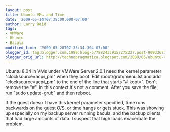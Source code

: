 ```yaml
---
layout: post
title: Ubuntu VMs and Time
date: '2009-05-14T07:38:00.000-07:00'
author: Larry Reid
tags:
- VMWare
- Ubuntu
- Bacula
modified_time: '2009-05-28T07:35:34.304-07:00'
blogger_id: tag:blogger.com,1999:blog-5778824359157275227.post-909336737573899114
blogger_orig_url: http://technopragmatica.blogspot.com/2009/05/ubuntu-vms-and-time.html
---
```


Ubuntu 8.04 in VMs under VMWare Server 2.0.1 need the kernel parameter
"clocksource=acpi\_pm" when they boot. Edit /boot/grub/menu.lst and add
"clocksource=acpi\_pm" to the end of the line that starts "# kopt=".
Don't remove the "#". In this context it's not a comment. After you save
the file, run "sudo update-grub" and then reboot.  
  
If the guest doesn't have this kernel parameter specified, time runs
backwards on the guest O/S, or time hangs or gets stuck. This was
showing up especially on my backup server running bacula, and the backup
clients that had large amounts of data. I suspect that high loads
exacerbate the problem.

